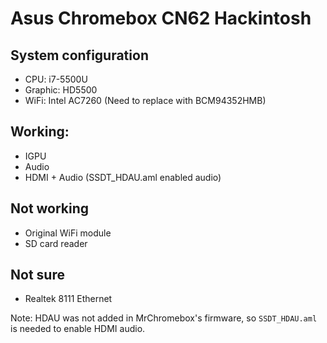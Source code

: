 # Asus Chromebox CN62 Hackintosh

## System configuration
- CPU: i7-5500U
- Graphic: HD5500
- WiFi: Intel AC7260 (Need to replace with BCM94352HMB)

## Working:
- IGPU
- Audio
- HDMI + Audio (SSDT_HDAU.aml enabled audio)

## Not working
- Original WiFi module
- SD card reader

## Not sure
- Realtek 8111 Ethernet

Note: HDAU was not added in MrChromebox's firmware, so `SSDT_HDAU.aml` is needed to enable HDMI audio.
